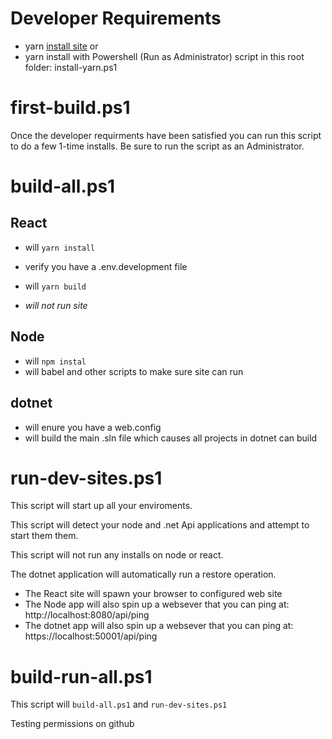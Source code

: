 
# Developer Requirements

- yarn [install site](https://yarnpkg.com/lang/en/docs/install/#windows-stable) or
- yarn install with Powershell (Run as Administrator) script in this root folder: install-yarn.ps1

# first-build.ps1

Once the developer requirments have been satisfied you can run this script to do a few 1-time installs. Be sure to run the script as an Administrator.

# build-all.ps1

## React
- will `yarn install`
- verify you have a .env.development file
- will `yarn build`

- *will not run site*

## Node
- will `npm instal`
- will babel and other scripts to make sure site can run

## dotnet
- will enure you have a web.config 
- will build the main .sln file which causes all projects in dotnet can build

# run-dev-sites.ps1

This script will start up all your enviroments.

This script will detect your node and .net Api applications and attempt to start them them.

This script will not run any installs on node or react.

The dotnet application will automatically run a restore operation.

- The React site will spawn your browser to configured web site
- The Node app will also spin up a websever that you can ping at: http://localhost:8080/api/ping
- The dotnet app will also spin up a websever that you can ping at: https://localhost:50001/api/ping


# build-run-all.ps1

This script will `build-all.ps1` and `run-dev-sites.ps1`


Testing permissions on github





